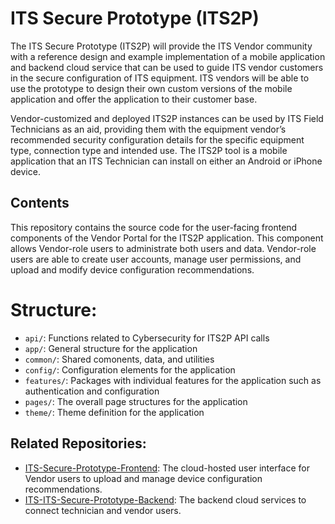 # ITS Secure Prototype (ITS2P)

The ITS Secure Prototype (ITS2P) will provide the ITS Vendor community with a reference design and example implementation of a mobile application and backend cloud service that can be used to guide ITS vendor customers in the secure configuration of ITS equipment. ITS vendors will be able to use the prototype to design their own custom versions of the mobile application and offer the application to their customer base.

Vendor-customized and deployed ITS2P instances can be used by ITS Field Technicians as an aid, providing them with the equipment vendor’s recommended security configuration details for the specific equipment type, connection type and intended use. The ITS2P tool is a mobile application that an ITS Technician can install on either an Android or iPhone device.

## Contents
This repository contains the source code for the user-facing frontend components of the Vendor Portal for the ITS2P application. This component allows Vendor-role users to administrate both users and data. Vendor-role users are able to create user accounts, manage user permissions, and upload and modify device configuration recommendations.

# Structure:
- `api/`: Functions related to Cybersecurity for ITS2P API calls
- `app/`: General structure for the application
- `common/`: Shared comonents, data, and utilities
- `config/`: Configuration elements for the application
- `features/`: Packages with individual features for the application such as authentication and configuration
- `pages/`:  The overall page structures for the application
- `theme/`: Theme definition for the application

## Related Repositories:
 - [ITS-Secure-Prototype-Frontend](https://github.com/usdot-fhwa-OPS/ITS-Secure-Prototype-Frontend): The cloud-hosted user interface for Vendor users to upload and manage device configuration recommendations.
 - [ITS-ITS-Secure-Prototype-Backend](https://github.com/usdot-fhwa-OPS/ITS-Secure-Prototype-Backend): The backend cloud services to connect technician and vendor users.
